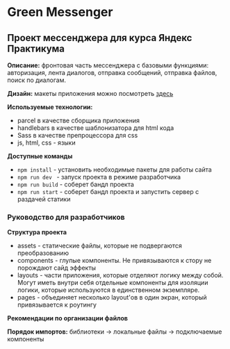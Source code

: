 # Green Messenger
## Проект мессенджера для курса Яндекс Практикума

**Описание:** фронтовая часть мессенджера с базовыми функциями: авторизация, 
лента диалогов, отправка сообщений, отправка файлов, поиск по диалогам.

**Дизайн:** макеты приложения можно посмотреть [здесь](https://www.figma.com/file/gF9bTNzsuFuK5mHYtlO0lY/Messenger?node-id=0%3A1&t=TGXy0rxLQLLn6bh4-1)

**Используемые технологии:**
- parcel в качестве сборщика приложения
- handlebars в качестве шаблонизатора для html кода 
- Sass в качестве препроцессора для css
- js, html, css - языки

**Доступные команды**
- `npm install` - установить необходимые пакеты для работы сайта
- `npm run dev ` - запуск проекта в режиме разработчика
- `npm run build` - соберет бандл проекта
- `npm run start` - соберет бандл проекта и запустить сервер с раздачей статики

### Руководство для разработчиков

**Структура проекта** 
- assets - статические файлы, которые не подвергаются преобразованию
- components - глупые компоненты. Не привязываются к стору не порождают сайд эффекты
- layouts - части приложения, которые отделяют логику между собой. Могут иметь внутри себя отдельные компоненты для изоляции логики, которые используются в единственном экземпляре.
- pages - объединяет несколько layout'ов в один экран, который привязывается к роутингу

**Рекомендации по организации файлов**

**Порядок импортов:** библиотеки -> локальные файлы -> подключаемые компоненты
